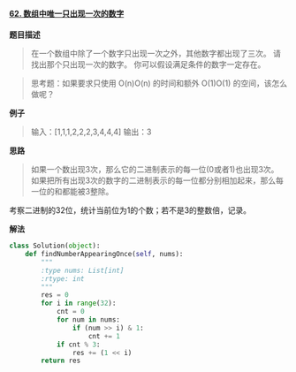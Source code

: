 #### [62. 数组中唯一只出现一次的数字](https://www.acwing.com/problem/content/70/) 
**题目描述**
> 在一个数组中除了一个数字只出现一次之外，其他数字都出现了三次。
请找出那个只出现一次的数字。
你可以假设满足条件的数字一定存在。

> 思考题：如果要求只使用 O(n)O(n) 的时间和额外 O(1)O(1) 的空间，该怎么做呢？

**例子**
> 输入：[1,1,1,2,2,2,3,4,4,4]
输出：3

**思路**
> 如果一个数出现3次，那么它的二进制表示的每一位(0或者1)也出现3次。
> 如果把所有出现3次的数字的二进制表示的每一位都分别相加起来，那么每一位的和都能被3整除。

考察二进制的32位，统计当前位为1的个数；若不是3的整数倍，记录。

**解法**
```python
class Solution(object):
    def findNumberAppearingOnce(self, nums):
        """
        :type nums: List[int]
        :rtype: int
        """
        res = 0
        for i in range(32):
            cnt = 0
            for num in nums:
                if (num >> i) & 1:
                    cnt += 1
            if cnt % 3:
                res += (1 << i)
        return res
```